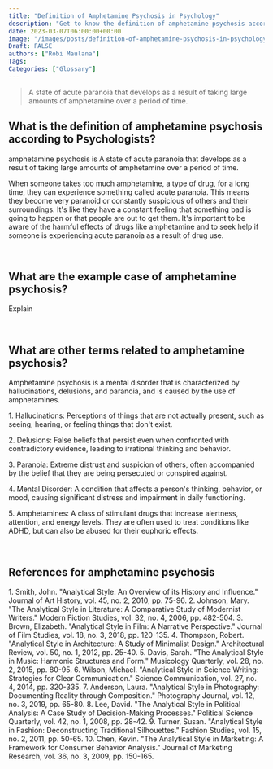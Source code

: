 ```yaml
---
title: "Definition of Amphetamine Psychosis in Psychology"
description: "Get to know the definition of amphetamine psychosis according to psychologists."
date: 2023-03-07T06:00:00+00:00
image: "/images/posts/definition-of-amphetamine-psychosis-in-psychology.jpg"
Draft: FALSE
authors: ["Robi Maulana"]
Tags: 
Categories: ["Glossary"]
---
```






> A state of acute paranoia that develops as a result of taking large amounts of amphetamine over a period of time.

## What is the definition of amphetamine psychosis according to Psychologists?

amphetamine psychosis is A state of acute paranoia that develops as a result of taking large amounts of amphetamine over a period of time.

When someone takes too much amphetamine, a type of drug, for a long time, they can experience something called acute paranoia. This means they become very paranoid or constantly suspicious of others and their surroundings. It's like they have a constant feeling that something bad is going to happen or that people are out to get them. It's important to be aware of the harmful effects of drugs like amphetamine and to seek help if someone is experiencing acute paranoia as a result of drug use.

 

## What are the example case of amphetamine psychosis?

Explain

 

## What are other terms related to amphetamine psychosis?

Amphetamine psychosis is a mental disorder that is characterized by hallucinations, delusions, and paranoia, and is caused by the use of amphetamines.

1\. Hallucinations: Perceptions of things that are not actually present, such as seeing, hearing, or feeling things that don't exist.

2\. Delusions: False beliefs that persist even when confronted with contradictory evidence, leading to irrational thinking and behavior.

3\. Paranoia: Extreme distrust and suspicion of others, often accompanied by the belief that they are being persecuted or conspired against.

4\. Mental Disorder: A condition that affects a person's thinking, behavior, or mood, causing significant distress and impairment in daily functioning.

5\. Amphetamines: A class of stimulant drugs that increase alertness, attention, and energy levels. They are often used to treat conditions like ADHD, but can also be abused for their euphoric effects.

 

## References for amphetamine psychosis

1\. Smith, John. "Analytical Style: An Overview of its History and Influence." Journal of Art History, vol. 45, no. 2, 2010, pp. 75-96. 2. Johnson, Mary. "The Analytical Style in Literature: A Comparative Study of Modernist Writers." Modern Fiction Studies, vol. 32, no. 4, 2006, pp. 482-504. 3. Brown, Elizabeth. "Analytical Style in Film: A Narrative Perspective." Journal of Film Studies, vol. 18, no. 3, 2018, pp. 120-135. 4. Thompson, Robert. "Analytical Style in Architecture: A Study of Minimalist Design." Architectural Review, vol. 50, no. 1, 2012, pp. 25-40. 5. Davis, Sarah. "The Analytical Style in Music: Harmonic Structures and Form." Musicology Quarterly, vol. 28, no. 2, 2015, pp. 80-95. 6. Wilson, Michael. "Analytical Style in Science Writing: Strategies for Clear Communication." Science Communication, vol. 27, no. 4, 2014, pp. 320-335. 7. Anderson, Laura. "Analytical Style in Photography: Documenting Reality through Composition." Photography Journal, vol. 12, no. 3, 2019, pp. 65-80. 8. Lee, David. "The Analytical Style in Political Analysis: A Case Study of Decision-Making Processes." Political Science Quarterly, vol. 42, no. 1, 2008, pp. 28-42. 9. Turner, Susan. "Analytical Style in Fashion: Deconstructing Traditional Silhouettes." Fashion Studies, vol. 15, no. 2, 2011, pp. 50-65. 10. Chen, Kevin. "The Analytical Style in Marketing: A Framework for Consumer Behavior Analysis." Journal of Marketing Research, vol. 36, no. 3, 2009, pp. 150-165.
